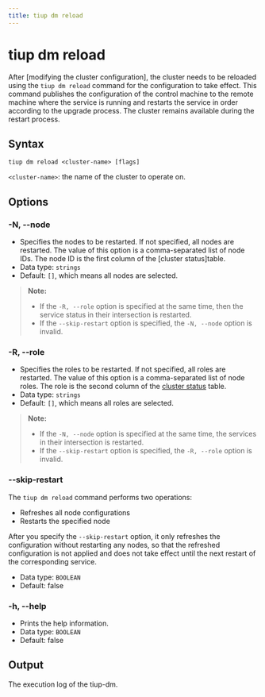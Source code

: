 ```yaml
---
title: tiup dm reload
---
```


# tiup dm reload

After [modifying the cluster configuration]<!-- (/tiup/tiup-component-dm-edit-config.md) -->, the cluster needs to be reloaded using the `tiup dm reload` command for the configuration to take effect. This command publishes the configuration of the control machine to the remote machine where the service is running and restarts the service in order according to the upgrade process. The cluster remains available during the restart process.

## Syntax

```shell
tiup dm reload <cluster-name> [flags]
```

`<cluster-name>`: the name of the cluster to operate on.

## Options

### -N, --node

- Specifies the nodes to be restarted. If not specified, all nodes are restarted. The value of this option is a comma-separated list of node IDs. The node ID is the first column of the [cluster status]<!--(/tiup/tiup-component-dm-display.md) -->table.
- Data type: `strings`
- Default: `[]`, which means all nodes are selected.

> **Note:**
>
> + If the `-R, --role` option is specified at the same time, then the service status in their intersection is restarted.
> + If the `--skip-restart` option is specified, the `-N, --node` option is invalid.

### -R, --role

- Specifies the roles to be restarted. If not specified, all roles are restarted. The value of this option is a comma-separated list of node roles. The role is the second column of the [cluster status](/tiup/tiup-component-dm-display.md) table.
- Data type: `strings`
- Default: `[]`, which means all roles are selected.

> **Note:**
>
> + If the `-N, --node` option is specified at the same time, the services in their intersection is restarted.
> + If the `--skip-restart` option is specified, the `-R, --role` option is invalid.

### --skip-restart

The `tiup dm reload` command performs two operations:

- Refreshes all node configurations
- Restarts the specified node

After you specify the `--skip-restart` option, it only refreshes the configuration without restarting any nodes, so that the refreshed configuration is not applied and does not take effect until the next restart of the corresponding service.

- Data type: `BOOLEAN`
- Default: false

### -h, --help

- Prints the help information.
- Data type: `BOOLEAN`
- Default: false

## Output

The execution log of the tiup-dm.